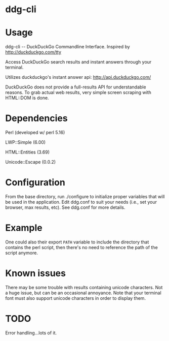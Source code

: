 ddg-cli
=======

Usage
=======
ddg-cli -- DuckDuckGo Commandline Interface.
Inspired by http://duckduckgo.com/tty

Access DuckDuckGo search results and instant answers through your terminal.

Utilizes duckduckgo's instant answer api: 
http://api.duckduckgo.com/

DuckDuckGo does not provide a full-results API for understandable reasons. 
To grab actual web results, very simple screen scraping with HTML::DOM is done.


Dependencies
=======
Perl (developed w/ perl 5.16)

LWP::Simple (6.00)

HTML::Entities (3.69)

Unicode::Escape (0.0.2)

Configuration
=======

From the base directory, run ./configure to initialize proper variables that will be used in the application.
Edit ddg.conf to suit your needs (i.e., set your browser, max results, etc). See ddg.conf for more details.

Example
=======

One could also their export `PATH` variable to include the directory that contains the perl script, then there's no need to reference the path of the script anymore.


Known issues
======
There may be some trouble with results containing unicode characters. Not a huge issue, but can be an occasional annoyance. Note that your terminal font must also support unicode characters in order to display them. 

TODO
======
Error handling...lots of it.
